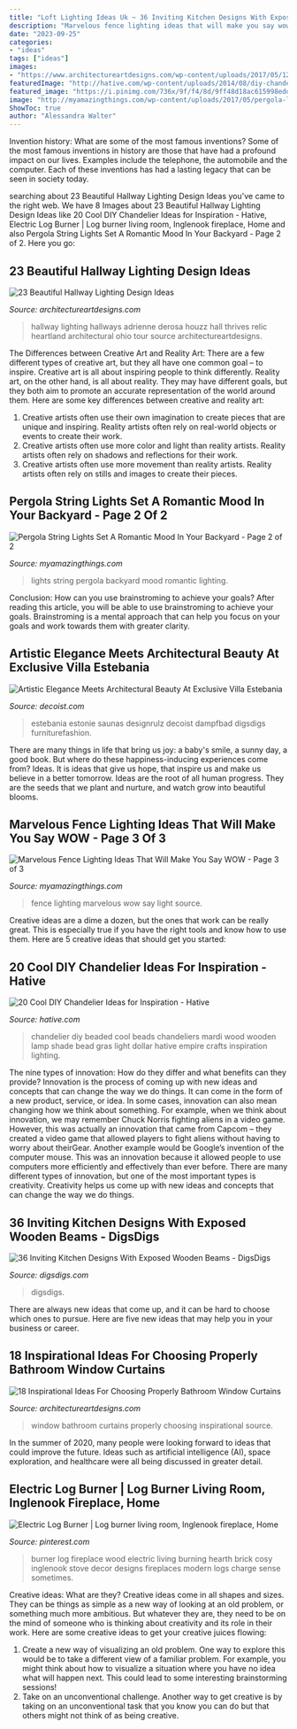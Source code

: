 ```yaml
---
title: "Loft Lighting Ideas Uk ~ 36 Inviting Kitchen Designs With Exposed Wooden Beams"
description: "Marvelous fence lighting ideas that will make you say wow"
date: "2023-09-25"
categories:
- "ideas"
tags: ["ideas"]
images:
- "https://www.architectureartdesigns.com/wp-content/uploads/2017/05/12-20.jpg"
featuredImage: "http://hative.com/wp-content/uploads/2014/08/diy-chandelier-ideas/7-beaded-chandelier.jpg"
featured_image: "https://i.pinimg.com/736x/9f/f4/8d/9ff48d18ac615998edd45ae9139b439e--electric-log-burner-electric-logs.jpg"
image: "http://myamazingthings.com/wp-content/uploads/2017/05/pergola-lighting-ideas-string-lights-1024x683.jpg"
ShowToc: true
author: "Alessandra Walter"
---
```



Invention history: What are some of the most famous inventions?
Some of the most famous inventions in history are those that have had a profound impact on our lives. Examples include the telephone, the automobile and the computer. Each of these inventions has had a lasting legacy that can be seen in society today.

	

		
searching about 23 Beautiful Hallway Lighting Design Ideas you've came to the right web. We have 8 Images about 23 Beautiful Hallway Lighting Design Ideas like 20 Cool DIY Chandelier Ideas for Inspiration - Hative, Electric Log Burner | Log burner living room, Inglenook fireplace, Home and also Pergola String Lights Set A Romantic Mood In Your Backyard - Page 2 of 2. Here you go:
		
    
## 23 Beautiful Hallway Lighting Design Ideas

<img loading=lazy src="https://www.architectureartdesigns.com/wp-content/uploads/2013/12/550.jpg" onerror="this.onerror=null;this.src='https://tse4.mm.bing.net/th?id=OIP.SmgY2IUqGucbMOidpe-H8wAAAA&amp;pid=15.1';" alt="23 Beautiful Hallway Lighting Design Ideas">

_Source: architectureartdesigns.com_

>hallway lighting hallways adrienne derosa houzz hall thrives relic heartland architectural ohio tour source architectureartdesigns. 

	

The Differences between Creative Art and Reality Art: There are a few different types of creative art, but they all have one common goal – to inspire.
Creative art is all about inspiring people to think differently. Reality art, on the other hand, is all about reality. They may have different goals, but they both aim to promote an accurate representation of the world around them. Here are some key differences between creative and reality art: 
1) Creative artists often use their own imagination to create pieces that are unique and inspiring. Reality artists often rely on real-world objects or events to create their work. 
2) Creative artists often use more color and light than reality artists. Reality artists often rely on shadows and reflections for their work. 
3) Creative artists often use more movement than reality artists. Reality artists often rely on stills and images to create their pieces.

    
## Pergola String Lights Set A Romantic Mood In Your Backyard - Page 2 Of 2

<img loading=lazy src="http://myamazingthings.com/wp-content/uploads/2017/05/pergola-lighting-ideas-string-lights-1024x683.jpg" onerror="this.onerror=null;this.src='https://tse3.mm.bing.net/th?id=OIP.ILYdwJdlByyX6w5comvouQHaE8&amp;pid=15.1';" alt="Pergola String Lights Set A Romantic Mood In Your Backyard - Page 2 of 2">

_Source: myamazingthings.com_

>lights string pergola backyard mood romantic lighting. 

	

Conclusion: How can you use brainstroming to achieve your goals?
After reading this article, you will be able to use brainstroming to achieve your goals. Brainstroming is a mental approach that can help you focus on your goals and work towards them with greater clarity.

    
## Artistic Elegance Meets Architectural Beauty At Exclusive Villa Estebania

<img loading=lazy src="https://cdn.decoist.com/wp-content/uploads/2014/09/Spa-like-home-shower-and-steam-room.jpg" onerror="this.onerror=null;this.src='https://tse4.mm.bing.net/th?id=OIP.dm92v_YIe3ogXv4-kwLIGwHaLH&amp;pid=15.1';" alt="Artistic Elegance Meets Architectural Beauty At Exclusive Villa Estebania">

_Source: decoist.com_

>estebania estonie saunas designrulz decoist dampfbad digsdigs furniturefashion. 

	

There are many things in life that bring us joy: a baby's smile, a sunny day, a good book. But where do these happiness-inducing experiences come from? Ideas. It is ideas that give us hope, that inspire us and make us believe in a better tomorrow. Ideas are the root of all human progress. They are the seeds that we plant and nurture, and watch grow into beautiful blooms.

    
## Marvelous Fence Lighting Ideas That Will Make You Say WOW - Page 3 Of 3

<img loading=lazy src="http://myamazingthings.com/wp-content/uploads/2017/03/fence-light.jpg" onerror="this.onerror=null;this.src='https://tse4.mm.bing.net/th?id=OIP.e9tRlyivnv_n67T-PgJUHAHaE8&amp;pid=15.1';" alt="Marvelous Fence Lighting Ideas That Will Make You Say WOW - Page 3 of 3">

_Source: myamazingthings.com_

>fence lighting marvelous wow say light source. 

	

Creative ideas are a dime a dozen, but the ones that work can be really great. This is especially true if you have the right tools and know how to use them. Here are 5 creative ideas that should get you started:

    
## 20 Cool DIY Chandelier Ideas For Inspiration - Hative

<img loading=lazy src="http://hative.com/wp-content/uploads/2014/08/diy-chandelier-ideas/7-beaded-chandelier.jpg" onerror="this.onerror=null;this.src='https://tse2.mm.bing.net/th?id=OIP.3yaZtZjc0J8UYrrrHLruGQHaLH&amp;pid=15.1';" alt="20 Cool DIY Chandelier Ideas for Inspiration - Hative">

_Source: hative.com_

>chandelier diy beaded cool beads chandeliers mardi wood wooden lamp shade bead gras light dollar hative empire crafts inspiration lighting. 

	

The nine types of innovation: How do they differ and what benefits can they provide?
Innovation is the process of coming up with new ideas and concepts that can change the way we do things. It can come in the form of a new product, service, or idea. In some cases, innovation can also mean changing how we think about something. For example, when we think about innovation, we may remember Chuck Norris fighting aliens in a video game. However, this was actually an innovation that came from Capcom – they created a video game that allowed players to fight aliens without having to worry about theirGear. Another example would be Google’s invention of the computer mouse. This was an innovation because it allowed people to use computers more efficiently and effectively than ever before. There are many different types of innovation, but one of the most important types is creativity. Creativity helps us come up with new ideas and concepts that can change the way we do things.

    
## 36 Inviting Kitchen Designs With Exposed Wooden Beams - DigsDigs

<img loading=lazy src="https://www.digsdigs.com/photos/inviting-kitchen-designs-with-exposed-wooden-beams-2-554x832.jpg" onerror="this.onerror=null;this.src='https://tse3.mm.bing.net/th?id=OIP.Fs34DGQmcui4E3-_UcNrywHaLH&amp;pid=15.1';" alt="36 Inviting Kitchen Designs With Exposed Wooden Beams - DigsDigs">

_Source: digsdigs.com_

>digsdigs. 

	

There are always new ideas that come up, and it can be hard to choose which ones to pursue. Here are five new ideas that may help you in your business or career.

    
## 18 Inspirational Ideas For Choosing Properly Bathroom Window Curtains

<img loading=lazy src="https://www.architectureartdesigns.com/wp-content/uploads/2017/05/12-20.jpg" onerror="this.onerror=null;this.src='https://tse3.mm.bing.net/th?id=OIP.cJC_FmAkRkqxiHjLDpVhzQHaLH&amp;pid=15.1';" alt="18 Inspirational Ideas For Choosing Properly Bathroom Window Curtains">

_Source: architectureartdesigns.com_

>window bathroom curtains properly choosing inspirational source. 

	

In the summer of 2020, many people were looking forward to ideas that could improve the future. Ideas such as artificial intelligence (AI), space exploration, and healthcare were all being discussed in greater detail. 

    
## Electric Log Burner | Log Burner Living Room, Inglenook Fireplace, Home

<img loading=lazy src="https://i.pinimg.com/736x/9f/f4/8d/9ff48d18ac615998edd45ae9139b439e--electric-log-burner-electric-logs.jpg" onerror="this.onerror=null;this.src='https://tse2.mm.bing.net/th?id=OIP.QS67DqQBS-MMakzB6wPN0QHaJ3&amp;pid=15.1';" alt="Electric Log Burner | Log burner living room, Inglenook fireplace, Home">

_Source: pinterest.com_

>burner log fireplace wood electric living burning hearth brick cosy inglenook stove decor designs fireplaces modern logs charge sense sometimes. 

	

Creative ideas: What are they?
Creative ideas come in all shapes and sizes. They can be things as simple as a new way of looking at an old problem, or something much more ambitious. But whatever they are, they need to be on the mind of someone who is thinking about creativity and its role in their work. Here are some creative ideas to get your creative juices flowing: 
1) Create a new way of visualizing an old problem. One way to explore this would be to take a different view of a familiar problem. For example, you might think about how to visualize a situation where you have no idea what will happen next. This could lead to some interesting brainstorming sessions! 
2) Take on an unconventional challenge. Another way to get creative is by taking on an unconventional task that you know you can do but that others might not think of as being creative.

